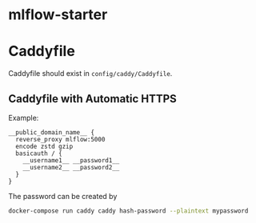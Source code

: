 # mlflow-starter

# Caddyfile

Caddyfile should exist in `config/caddy/Caddyfile`.

## Caddyfile with Automatic HTTPS

Example:

```Caddyfile
__public_domain_name__ {
  reverse_proxy mlflow:5000
  encode zstd gzip
  basicauth / {
    __username1__ __password1__
    __username2__ __password2__
  }
}

```

The password can be created by 

```bash
docker-compose run caddy caddy hash-password --plaintext mypassword
```

